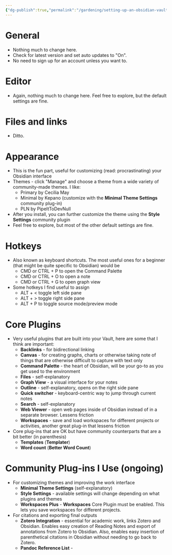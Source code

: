 ```yaml
---
{"dg-publish":true,"permalink":"/gardening/setting-up-an-obsidian-vault-for-the-first-time/","created":"2025-05-22T07:40:48.000+08:00","updated":"2025-07-08T09:41:32.000+08:00"}
---
```


# General
- Nothing much to change here. 
- Check for latest version and set auto updates to "On". 
- No need to sign up for an account unless you want to.
# Editor
- Again, nothing much to change here. Feel free to explore, but the default settings are fine.
# Files and links
- Ditto.
# Appearance
- This is the fun part, useful for customizing (read: procrastinating) your Obsidian interface
- Themes - click "Manage" and choose a theme from a wide variety of community-made themes. I like:
	- Primary by Cecilia May
	- Minimal by Kepano (customize with the **Minimal Theme Settings** community plug-in)
	- PLN by PipeItToDevNull
- After you install, you can further customize the theme using the **Style Settings** community plugin
- Feel free to explore, but most of the other default settings are fine.
# Hotkeys
- Also known as keyboard shortcuts. The most useful ones for a beginner (that might be quite specific to Obsidian) would be
	- CMD or CTRL + P to open the Command Palette
	- CMD or CTRL + O to open a note
	- CMD or CTRL + G to open graph view
- Some hotkeys I find useful to assign
	- ALT + < toggle left side pane
	- ALT + > toggle right side pane
	- ALT + P to toggle source mode/preview mode
# Core Plugins
- Very useful plugins that are built into your Vault, here are some that I think are important:
	- **Backlinks** - for bidirectional linking
	- **Canvas** - for creating graphs, charts or otherwise taking note of things that are otherwise difficult to capture with text only
	- **Command Palette** - the heart of Obsidian, will be your go-to as you get used to the environment
	- **Files** - self-explanatory
	- **Graph View** - a visual interface for your notes
	- **Outline** - self-explanatory, opens on the right side pane
	- **Quick switcher** - keyboard-centric way to jump through current notes
	- **Search** - self-explanatory
	- **Web Viewer** - open web pages inside of Obsidian instead of in a separate browser. Lessens friction
	- **Workspaces** - save and load workspaces for different projects or activities, another great plug-in that lessens friction
- Core plug-ins that are OK but have community counterparts that are a bit better (in parenthesis)
	- **Templates** (**Templater**)
	- **Word count** (**Better Word Count**)
# Community Plug-ins I Use (ongoing)
- For customizing themes and improving the work interface
	- **Minimal Theme Settings** (self-explanatory)
	- **Style Settings** - available settings will change depending on what plugins and themes
	- **Workspaces Plus** - **Workspaces** Core Plugin must be enabled. This lets you save workspaces for different projects.
- For citations and exporting final outputs
	- **Zotero Integration** - essential for academic work, links Zotero and Obsidian. Enables easy creation of Reading Notes and export of annotations from Zotero to Obsidian. Also, enables easy insertion of parenthetical citations in Obsidian without needing to go back to Zotero.
	- **Pandoc Reference List**  - 